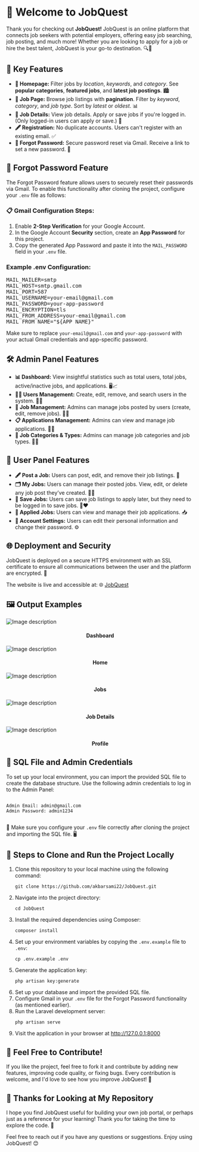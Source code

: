 <body>
  <h1>🚀 Welcome to JobQuest</h1>
  
  <p>Thank you for checking out <b>JobQuest!</b> JobQuest is an online platform that connects job seekers with potential employers, offering easy job searching, job posting, and much more! Whether you are looking to apply for a job or hire the best talent, JobQuest is your go-to destination. 🔍💼</p>
  
  <h2>🔧 Key Features</h2>
<ul>
  <li><strong>📍 Homepage:</strong> Filter jobs by <em>location</em>, <em>keywords</em>, and <em>category</em>. See <strong>popular categories</strong>, <strong>featured jobs</strong>, and <strong>latest job postings</strong>. 🏙️</li>
  
  <li><strong>💼 Job Page:</strong> Browse job listings with <strong>pagination</strong>. Filter by <em>keyword</em>, <em>category</em>, and <em>job type</em>. Sort by <em>latest</em> or <em>oldest</em>. 📊</li>
  
  <li><strong>📝 Job Details:</strong> View job details. Apply or save jobs if you're logged in. (Only logged-in users can apply or save.) 💼</li>
  
  <li><strong>🖋️ Registration:</strong> No duplicate accounts. Users can't register with an existing email. ✅</li>
  
  <li><strong>🔑 Forgot Password:</strong> Secure password reset via Gmail. Receive a link to set a new password. 📧</li>
</ul>

<h2>🔑 Forgot Password Feature</h2>
<p>The Forgot Password feature allows users to securely reset their passwords via Gmail. To enable this functionality after cloning the project, configure your <code>.env</code> file as follows:</p>

<h3>📋 Gmail Configuration Steps:</h3>
<ol>
  <li>Enable <strong>2-Step Verification</strong> for your Google Account.</li>
  <li>In the Google Account <strong>Security</strong> section, create an <strong>App Password</strong> for this project.</li>
  <li>Copy the generated App Password and paste it into the <code>MAIL_PASSWORD</code> field in your <code>.env</code> file.</li>
</ol>

<h3>Example .env Configuration:</h3>
<pre>
MAIL_MAILER=smtp
MAIL_HOST=smtp.gmail.com
MAIL_PORT=587
MAIL_USERNAME=your-email@gmail.com
MAIL_PASSWORD=your-app-password
MAIL_ENCRYPTION=tls
MAIL_FROM_ADDRESS=your-email@gmail.com
MAIL_FROM_NAME="${APP_NAME}"
</pre>
<p>Make sure to replace <code>your-email@gmail.com</code> and <code>your-app-password</code> with your actual Gmail credentials and app-specific password.</p>


  <h2>🛠️ Admin Panel Features</h2>
  <ul>
    <li><strong>📊 Dashboard:</strong> View insightful statistics such as total users, total jobs, active/inactive jobs, and applications. 🖥️📈</li>
    <li><strong>👨‍💼 Users Management:</strong> Create, edit, remove, and search users in the system. 🔎👥</li>
    <li><strong>💼 Job Management:</strong> Admins can manage jobs posted by users (create, edit, remove jobs). 📝💼</li>
    <li><strong>📋 Applications Management:</strong> Admins can view and manage job applications. 📩📂</li>
    <li><strong>🔖 Job Categories & Types:</strong> Admins can manage job categories and job types. 📂📑</li>
  </ul>

  <h2>👥 User Panel Features</h2>
  <ul>
    <li><strong>🖋️ Post a Job:</strong> Users can post, edit, and remove their job listings. 🏢</li>
    <li><strong>🗂️ My Jobs:</strong> Users can manage their posted jobs. View, edit, or delete any job post they’ve created. 🧑‍💼</li>
    <li><strong>💾 Save Jobs:</strong> Users can save job listings to apply later, but they need to be logged in to save jobs. 💼❤️</li>
    <li><strong>📑 Applied Jobs:</strong> Users can view and manage their job applications. 📥</li>
    <li><strong>🔧 Account Settings:</strong> Users can edit their personal information and change their password. ⚙️</li>
  </ul>

  <h2>🌐 Deployment and Security</h2>
  <p>JobQuest is deployed on a secure HTTPS environment with an SSL certificate to ensure all communications between the user and the platform are encrypted. 🔐</p>
  <p>The website is live and accessible at: 🌐 <a href="https://jobquest.wuaze.com/" target="_blank">JobQuest</a></p>

  <h2>🖼️ Output Examples</h2>
   <img src="https://github.com/user-attachments/assets/685f556e-e4dc-410d-be1d-cfc537140f50" alt="Image description">
   <h4 align="center">Dashboard </h4>
   <img src="https://github.com/user-attachments/assets/0a5408a4-36db-4286-a3bd-c86eb64af447" alt="Image description">
   <h4 align="center">Home</h4>
   <img src="https://github.com/user-attachments/assets/e3e6b1e0-cce8-4382-b4fd-277a7b35b264" alt="Image description">
   <h4 align="center">Jobs</h4>
   <img src="https://github.com/user-attachments/assets/0dcb154e-5c12-4630-bcec-94292996c018" alt="Image description">
    <h4 align="center">Job Details </h4>
     <img src="https://github.com/user-attachments/assets/25e567ba-42c6-4e2d-b54f-a374cccdf1d0" alt="Image description">
      <h4 align="center">Profile </h4>
       

  <h2>📁 SQL File and Admin Credentials</h2>
  <p>To set up your local environment, you can import the provided SQL file to create the database structure. Use the following admin credentials to log in to the Admin Panel:</p>
  <pre><code>
Admin Email: admin@gmail.com
Admin Password: admin1234
  </code></pre>
  
  <p>🔑 Make sure you configure your <code>.env</code> file correctly after cloning the project and importing the SQL file. 🖥️</p>

  <h2>🚀 Steps to Clone and Run the Project Locally</h2>
  <ol>
    <li>Clone this repository to your local machine using the following command:</li>
    <pre><code>git clone https://github.com/akbarsami22/JobQuest.git</code></pre>
    <li>Navigate into the project directory:</li>
    <pre><code>cd JobQuest</code></pre>
    <li>Install the required dependencies using Composer:</li>
    <pre><code>composer install</code></pre>
    <li>Set up your environment variables by copying the <code>.env.example</code> file to <code>.env</code>:</li>
    <pre><code>cp .env.example .env</code></pre>
    <li>Generate the application key:</li>
    <pre><code>php artisan key:generate</code></pre>
    <li>Set up your database and import the provided SQL file.</li>
    <li>Configure Gmail in your <code>.env</code> file for the Forgot Password functionality (as mentioned earlier).</li>
    <li>Run the Laravel development server:</li>
    <pre><code>php artisan serve</code></pre>
    <li>Visit the application in your browser at <a href="http://127.0.0.1:8000" target="_blank">http://127.0.0.1:8000</a></li>
  </ol>

  <h2>🙌 Feel Free to Contribute!</h2>
  <p>If you like the project, feel free to fork it and contribute by adding new features, improving code quality, or fixing bugs. Every contribution is welcome, and I'd love to see how you improve JobQuest! 🎉</p>

  <h2>🙏 Thanks for Looking at My Repository</h2>
  <p>I hope you find JobQuest useful for building your own job portal, or perhaps just as a reference for your learning! Thank you for taking the time to explore the code. 🚀</p>

  <p>Feel free to reach out if you have any questions or suggestions. Enjoy using JobQuest! 😊</p>
</body>
